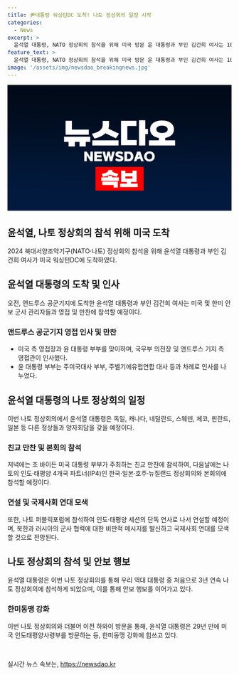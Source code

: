 ```yaml
---
title: 尹대통령 워싱턴DC 도착! 나토 정상회의 일정 시작
categories:
  - News
excerpt: >
  윤석열 대통령, NATO 정상회의 참석을 위해 미국 방문 윤 대통령과 부인 김건희 여사는 10일 앤드루스 공군기지에 도착, 미국 측에서 영접. 이후 다양한 활동, 만찬, 다자간 회의 등 계획. 11일에는 IP4 정상회의와 나토 정상회의 참석 예정. 윤 대통령은 나토 정상회의에서 군사 협력에 대한 비판 발언 및 국제사회 연대 모색할 것으로 전망. 전체적으로 윤 대통령의 미국 방문은 국내외의 관심을 끌 것으로 기대된다.
feature_text: >
  윤석열 대통령, NATO 정상회의 참석을 위해 미국 방문 윤 대통령과 부인 김건희 여사는 10일 앤드루스 공군기지에 도착, 미국 측에서 영접. 이후 다양한 활동, 만찬, 다자간 회의 등 계획. 11일에는 IP4 정상회의와 나토 정상회의 참석 예정. 윤 대통령은 나토 정상회의에서 군사 협력에 대한 비판 발언 및 국제사회 연대 모색할 것으로 전망. 전체적으로 윤 대통령의 미국 방문은 국내외의 관심을 끌 것으로 기대된다.
image: '/assets/img/newsdao_breakingnews.jpg'
---
```


<p><img src="/assets/img/newsdao_breakingnews.jpg" alt="implanttips 속보" /></p>

<h2>윤석열, 나토 정상회의 참석 위해 미국 도착</h2>

<p data-ke-size="size16">2024 북대서양조약기구(NATO·나토) 정상회의 참석을 위해 윤석열 대통령과 부인 김건희 여사가 미국 워싱턴DC에 도착하였다.</p>

<h2 data-ke-size="size26">윤석열 대통령의 도착 및 인사</h2>

<p data-ke-size="size16">오전, 앤드루스 공군기지에 도착한 윤석열 대통령과 부인 김건희 여사는 미국 및 한미 안보 군사 관리자들과 영접 및 만찬에 참석할 예정이다.</p>

<h3>앤드루스 공군기지 영접 인사 및 만찬</h3>

<ul>
  <li>미국 측 영접장과 윤 대통령 부부를 맞이하며, 국무부 의전장 및 앤드루스 기지 측 영접관이 인사했다.</li>
  <li>윤 대통령 부부는 주미국대사 부부, 주벨기에유럽연합 대사 등과 차례로 인사를 나누었다.</li>
</ul>

<h2 data-ke-size="size26">윤석열 대통령의 나토 정상회의 일정</h2>

<p data-ke-size="size16">이번 나토 정상회의에서 윤석열 대통령은 독일, 캐나다, 네덜란드, 스웨덴, 체코, 핀란드, 일본 등 다른 정상들과 양자회담을 갖을 예정이다.</p>

<h3>친교 만찬 및 본회의 참석</h3>

<p data-ke-size="size16">저녁에는 조 바이든 미국 대통령 부부가 주최하는 친교 만찬에 참석하여, 다음날에는 나토의 인도·태평양 4개국 파트너(IP4)인 한국·일본·호주·뉴질랜드 정상회의와 본회의에 참석할 예정이다.</p>

<h3>연설 및 국제사회 연대 모색</h3>

<p data-ke-size="size16">또한, 나토 퍼블릭포럼에 참석하여 인도·태평양 세션의 단독 연사로 나서 연설할 예정이며, 북한과 러시아의 군사 협력에 대한 비판적 메시지를 발신하고 국제사회 연대를 모색할 것으로 전망된다.</p>

<h2 data-ke-size="size26">나토 정상회의 참석 및 안보 행보</h2>

<p data-ke-size="size16">윤석열 대통령은 이번 나토 정상회의를 통해 우리 역대 대통령 중 처음으로 3년 연속 나토 정상회의에 참석하게 되었으며, 이를 통해 안보 행보를 이어가고 있다.</p>

<h3>한미동맹 강화</h3>

<p data-ke-size="size16">이번 나토 정상회의와 더불어 이전 하와이 방문을 통해, 윤석열 대통령은 29년 만에 미국 인도태평양사령부를 방문하는 등, 한미동맹 강화에 힘쓰고 있다.</p>

<p data-ke-size="size16">&nbsp;</p>
실시간 뉴스 속보는, <a href="https://newsdao.kr" rel="dofollow">https://newsdao.kr</a>


